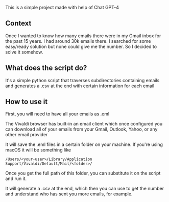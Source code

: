 This is a simple project made with help of Chat GPT-4

## Context
Once I wanted to know how many emails there were in my Gmail inbox for the past 15 years. I had around 30k emails there. I searched for some easy/ready solution but none could give me the number. So I decided to solve it somehow.

## What does the script do?
It's a simple python script that traverses subdirectories containing emails and generates a .csv at the end with certain information for each email

## How to use it

First, you will need to have all your emails as .eml

The Vivaldi browser has built-in an email client which once configured you can download all of your emails from your Gmail, Outlook, Yahoo, or any other email provider

It will save the .eml files in a certain folder on your machine. If you're using macOS it will be something like

```
/Users/<your-user>/Library/Application Support/Vivaldi/Default/Mail/<folder>/
```

Once you get the full path of this folder, you can substitute it on the script and run it.

It will generate a .csv at the end, which then you can use to get the number and understand who has sent you more emails, for example.